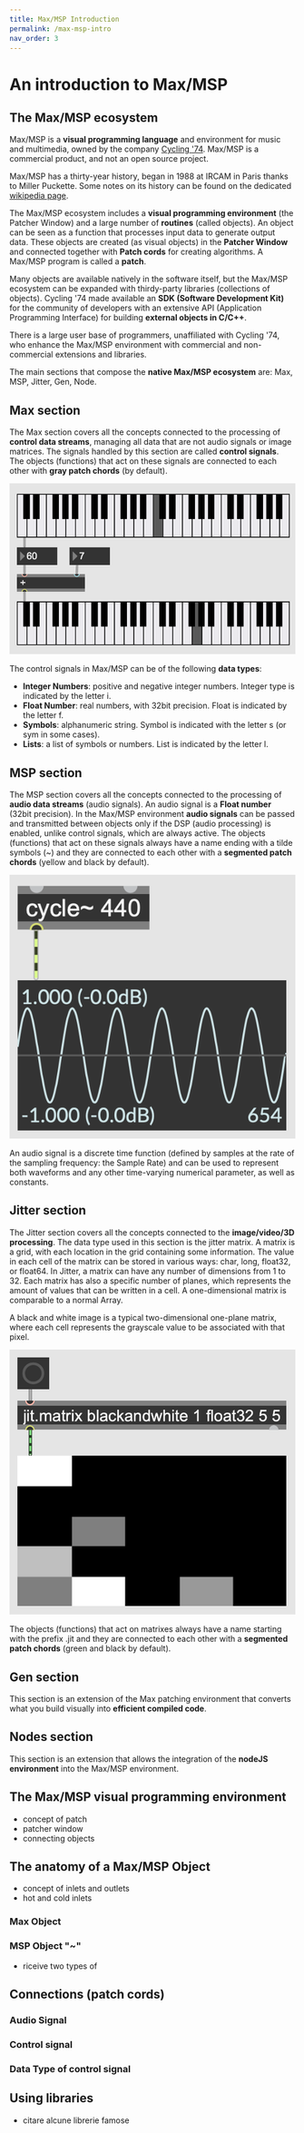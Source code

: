 ```yaml
---
title: Max/MSP Introduction
permalink: /max-msp-intro
nav_order: 3
---
```


# An introduction to Max/MSP

## The Max/MSP ecosystem
Max/MSP is a **visual programming language** and environment for music and multimedia, owned by the company [Cycling '74](https://cycling74.com/). Max/MSP is a commercial product, and not an open source project. 

Max/MSP has a thirty-year history, began in 1988 at IRCAM in Paris thanks to Miller Puckette. Some notes on its history can be found on the dedicated [wikipedia page](https://en.wikipedia.org/wiki/Max_(software)).

The Max/MSP ecosystem includes a **visual programming environment** (the Patcher Window) and a large number of **routines** (called objects). An object can be seen as a function that processes input data to generate output data. These objects are created (as visual objects) in the **Patcher Window** and connected together with **Patch cords** for creating algorithms. A Max/MSP program is called a **patch**.

Many objects are available natively in the software itself, but the Max/MSP ecosystem can be expanded with thirdy-party libraries (collections of objects). Cycling '74 made available an **SDK (Software Development Kit)** for the community of developers with an extensive API (Application Programming Interface) for building **external objects in C/C++**. 

There is a large user base of programmers, unaffiliated with Cycling '74, who enhance the Max/MSP environment with commercial and non-commercial extensions and libraries. 

The main sections that compose the **native Max/MSP ecosystem** are: Max, MSP, Jitter, Gen, Node.    

## Max section

The Max section covers all the concepts connected to the processing of **control data streams**, managing all data that are not audio signals or image matrices. The signals handled by this section are called **control signals**. The objects (functions) that act on these signals are connected to each other with **gray patch chords** (by default). 

![image](https://github.com/max-externals/site/blob/main/media/es_1_max.png)

The control signals in Max/MSP can be of the following **data types**:

- **Integer Numbers**: positive and negative integer numbers. Integer type is indicated by the letter i.
- **Float Number**: real numbers, with 32bit precision. Float is indicated by the letter f.
- **Symbols**: alphanumeric string. Symbol is indicated with the letter s (or sym in some cases). 
- **Lists**: a list of symbols or numbers. List is indicated by the letter l. 
  
## MSP section

The MSP section covers all the concepts connected to the processing of **audio data streams** (audio signals).  An audio signal is a **Float number** (32bit precision). In the Max/MSP environment **audio signals** can be passed and transmitted between objects only if the DSP (audio processing) is enabled, unlike control signals, which are always active. The objects (functions) that act on these signals always have a name ending with a tilde symbols (~) and they are connected to each other with a **segmented patch chords** (yellow and black by default). 

![image](https://github.com/max-externals/site/blob/main/media/es_2_msp.png)

An audio signal is a discrete time function (defined by samples at the rate of the sampling frequency: the Sample Rate) and can be used to represent both waveforms and any other time-varying numerical parameter, as well as constants.
 
## Jitter section

The Jitter section covers all the concepts connected to the **image/video/3D processing**. The data type used in this section is the jitter matrix. A matrix is a grid, with each location in the grid containing some information. The value in each cell of the matrix can be stored in various ways: char, long, float32, or float64. In Jitter, a matrix can have any number of dimensions from 1 to 32. Each matrix has also a specific number of planes, which represents the amount of values that can be written in a cell. A one-dimensional matrix is comparable to a normal Array. 

A black and white image is a typical two-dimensional one-plane matrix, where each cell represents the grayscale value to be associated with that pixel. 

![image](https://github.com/max-externals/site/blob/main/media/es_3_jitter.png)

The objects (functions) that act on matrixes always have a name starting with the prefix .jit and they are connected to each other with a **segmented patch chords** (green and black by default). 

## Gen section

This section is an extension of the Max patching environment that converts what you build visually into **efficient compiled code**.

## Nodes section 

This section is an extension that allows the integration of the **nodeJS environment** into the Max/MSP environment.


## The Max/MSP visual programming environment
- concept of patch
- patcher window
- connecting objects


## The anatomy of a Max/MSP Object
- concept of inlets and outlets
- hot and cold inlets

### Max Object

### MSP Object "~"
- riceive two types of 



## Connections (patch cords)

### Audio Signal

### Control signal 

### Data Type of control signal



## Using libraries
- citare alcune librerie famose




